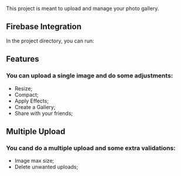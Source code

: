 This project is meant to upload and manage your photo gallery.

## Firebase Integration

In the project directory, you can run:

## Features

### You can upload a single image and do some adjustments:

- Resize;
- Compact;
- Apply Effects;
- Create a Gallery;
- Share with your friends;

## Multiple Upload

### You cand do a multiple upload and some extra validations:

- Image max size;
- Delete unwanted uploads;